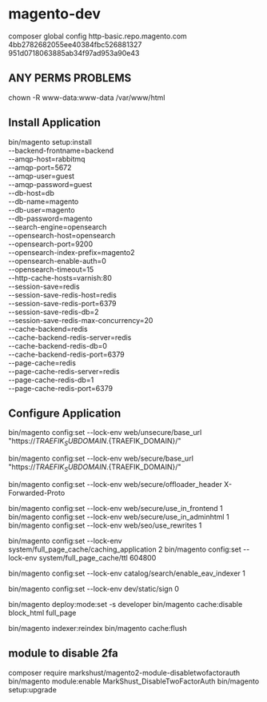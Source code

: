 # magento-dev

composer global config http-basic.repo.magento.com 4bb2782682055ee40384fbc526881327  951d0718063885ab34f97ad953a90e43

## ANY PERMS PROBLEMS
chown -R www-data:www-data /var/www/html


 ## Install Application
 bin/magento setup:install \
     --backend-frontname=backend \
     --amqp-host=rabbitmq \
     --amqp-port=5672 \
     --amqp-user=guest \
     --amqp-password=guest \
     --db-host=db \
     --db-name=magento \
     --db-user=magento \
     --db-password=magento \
     --search-engine=opensearch \
     --opensearch-host=opensearch \
     --opensearch-port=9200 \
     --opensearch-index-prefix=magento2 \
     --opensearch-enable-auth=0 \
     --opensearch-timeout=15 \
     --http-cache-hosts=varnish:80 \
     --session-save=redis \
     --session-save-redis-host=redis \
     --session-save-redis-port=6379 \
     --session-save-redis-db=2 \
     --session-save-redis-max-concurrency=20 \
     --cache-backend=redis \
     --cache-backend-redis-server=redis \
     --cache-backend-redis-db=0 \
     --cache-backend-redis-port=6379 \
     --page-cache=redis \
     --page-cache-redis-server=redis \
     --page-cache-redis-db=1 \
     --page-cache-redis-port=6379

 ## Configure Application
 bin/magento config:set --lock-env web/unsecure/base_url \
     "https://${TRAEFIK_SUBDOMAIN}.${TRAEFIK_DOMAIN}/"

 bin/magento config:set --lock-env web/secure/base_url \
     "https://${TRAEFIK_SUBDOMAIN}.${TRAEFIK_DOMAIN}/"

 bin/magento config:set --lock-env web/secure/offloader_header X-Forwarded-Proto

 bin/magento config:set --lock-env web/secure/use_in_frontend 1
 bin/magento config:set --lock-env web/secure/use_in_adminhtml 1
 bin/magento config:set --lock-env web/seo/use_rewrites 1

 bin/magento config:set --lock-env system/full_page_cache/caching_application 2
 bin/magento config:set --lock-env system/full_page_cache/ttl 604800

 bin/magento config:set --lock-env catalog/search/enable_eav_indexer 1

 bin/magento config:set --lock-env dev/static/sign 0

 bin/magento deploy:mode:set -s developer
 bin/magento cache:disable block_html full_page

 bin/magento indexer:reindex
 bin/magento cache:flush

 ## module to disable 2fa

 composer require markshust/magento2-module-disabletwofactorauth
bin/magento module:enable MarkShust_DisableTwoFactorAuth
bin/magento setup:upgrade